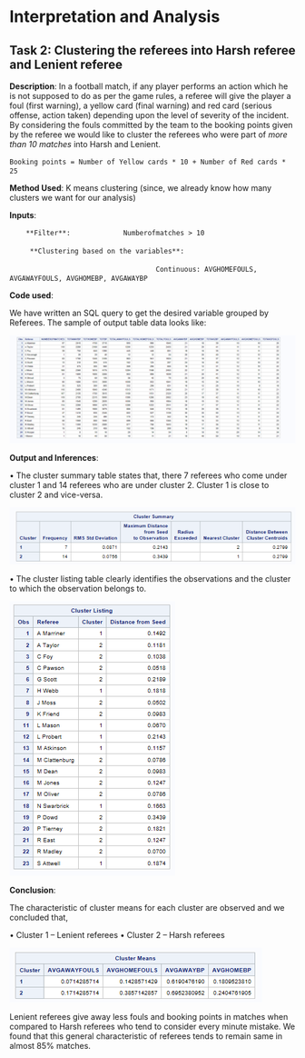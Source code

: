 # Interpretation and Analysis

## Task 2: Clustering the referees into Harsh referee and Lenient referee   

**Description**: In a football match, if any player performs an action which he is not supposed to do as per the game rules, 
a referee will give the player a foul (first warning), a yellow card (final warning) and red card (serious offense, action taken) 
depending upon the level of severity of the incident. By considering the fouls committed by the team to the booking points given 
by the referee we would like to cluster the referees who were part of *more than 10 matches* into Harsh and Lenient. 

	Booking points = Number of Yellow cards * 10 + Number of Red cards * 25
 
**Method Used**: K means clustering (since, we already know how many clusters we want for our analysis)

**Inputs**: 

  		**Filter**:  			Numberofmatches > 10
  
 		 **Clustering based on the variables**: 
     
                            			Continuous: AVGHOMEFOULS, AVGAWAYFOULS, AVGHOMEBP, AVGAWAYBP

**Code used**:

We have written an SQL query to get the desired variable grouped by Referees. The sample of output table data looks like:

![alt text](https://github.com/aparnaadiraju92/Statistical-Analysis-EPL-data/blob/master/Output%20Images/Task2-Img1.png)


**Output and Inferences**:

•	The cluster summary table states that, there 7 referees who come under cluster 1 and 14 referees who are under cluster 2. 
Cluster 1 is close to cluster 2 and vice-versa. 

![alt text](https://github.com/aparnaadiraju92/Statistical-Analysis-EPL-data/blob/master/Output%20Images/Task2-Img2.png)

•	The cluster listing table clearly identifies the observations and the cluster to which the observation belongs to. 

![alt text](https://github.com/aparnaadiraju92/Statistical-Analysis-EPL-data/blob/master/Output%20Images/Task2-Img3.png)


**Conclusion**:

The characteristic of cluster means for each cluster are observed and we concluded that,

•	Cluster 1 – Lenient referees 
•	Cluster 2 – Harsh referees

![alt text](https://github.com/aparnaadiraju92/Statistical-Analysis-EPL-data/blob/master/Output%20Images/Task2-Img4.png)

Lenient referees give away less fouls and booking points in matches when compared to Harsh referees who tend to consider every minute mistake. 
We found that this general characteristic of referees tends to remain same in almost 85% matches. 
